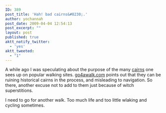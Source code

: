 ```yaml
---
ID: 389
post_title: 'Hah! bad cairns&#8230;.'
author: yochannah
post_date: 2009-04-04 12:54:13
post_excerpt: ""
layout: post
published: true
aktt_notify_twitter:
  - 'yes'
aktt_tweeted:
  - "1"
---
```

A while ago I was speculating about the purpose of the many <a href="http://catwithnoname.com/wordpress/?p=258">cairns</a> one sees up on popular walking sites. <a href="http://www.go4awalk.com/news/154_cairns.php">go4awalk.com</a> points out that they can be ruining historical cairns in the process, and misleading to navigation. So there, another excuse not to add to them just because of witch superstitions. 

I need to go for another walk. Too much life and too little wlaking and cycling sometimes.